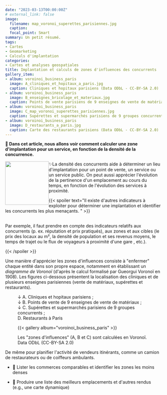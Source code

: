 ```yaml
---
date: "2023-03-13T00:00:00Z"
# external_link: false
image:
  filename: map_voronoi_superettes_parisiennes.jpg
  caption: 
  focal_point: Smart
summary: Un petit résumé.
tags:
- Cartes
- Geomarketing
- Calculs d'implantation
categories: 
- Cartes et analyses geospatiales
title: Implantation et calculs de zones d'influences des concurrents
gallery_item:
- album: voroinoi_business_paris
  image: A_cliniques_et_hopitaux_a_paris.jpg
  caption: Cliniques et hopitaux parisiens (Data ODbL - CC-BY-SA 2.0)
- album: voroinoi_business_paris
  image: B_enseignes_bricolage_et_materiaux.jpg
  caption: Points de vente parisiens de 9 enseignes de vente de matériaux (Data ODbL - CC-BY-SA 2.0)
- album: voroinoi_business_paris
  image: C_map_voronoi_superettes_parisiennes.jpg
  caption: Supérettes et supermarchés parisiens de 9 groupes concurrents (Data ODbL - CC-BY-SA 2.0)
- album: voroinoi_business_paris
  image: D_restaurants_a_paris.jpg
  caption: Carte des restaurants parisiens (Data ODbL - CC-BY-SA 2.0)
---
```



 <strong> 🎯 Dans cet article, nous allons voir comment calculer une zone d'implantation pour un service, en fonction de la densité de la concurrence. </strong>



 <img src="/logos/emage-rotating-earth-optimized.gif" style= "float: left" width="140px" >
 
✨La densité des concurrents aide à déterminer un lieu d'implantation pour un point de vente, un service ou un service public. On peut aussi apprécier l'évolution de la pertinence d'un emplacement au cours du temps, en fonction de l'évolution des services à proximité.

{{< spoiler text="Il existe d'autres indicateurs à exploiter pour déterminer une implantation et identifier les concurrents les plus menaçants. " >}} 

<br>
Par exemple, il faut prendre en compte des indicateurs relatifs aux concurrents (p. ex. réputation et prix pratiqués), aux zones et aux cibles (le prix des locaux au m², la densité de population et ses revenus moyens, le temps de trajet ou le flux de voyageurs à proximité d'une gare <i class="fa-solid fa-person-walking-luggage"></i>, etc.).

{{< /spoiler >}}

Une manière d'apprécier les zones d'influences consiste à "enfermer" chaque entité dans son propre espace, notamment en établissant un *diagramme de Voronoï* (d'après le calcul formalisé par Gueorgui Voronoï en 1908). Les figures ci-dessous présentent la localisation des cliniques et de plusieurs enseignes parisiennes (vente de matériaux, supérettes et restaurants).


<figure>  <figcaption> ↓ A. Cliniques et hopitaux parisiens <i class="fa-solid fa-user-doctor"></i>; <br>↓  B. Points de vente de 9 enseignes de vente de matériaux <i class="fa-solid fa-helmet-safety"></i>; <br>↓ C. Supérettes et supermarchés parisiens de 9 groupes concurrents <i class="fa-solid fa-cart-shopping"></i>; <br>D. Restaurants à Paris <i class="fa-solid fa-utensils"></i>

{{< gallery album="voroinoi_business_paris" >}}

   <figcaption> Les "zones d'influences" (A, B et C) sont calculées en Voronoï. Data ODbL (CC-BY-SA 2.0)</figcaption> </figcaption>
</figure>

De même pour planifier l'activité de vendeurs itinérants, comme un camion de restaurateurs ou de coiffeurs ambulants. 

- <i class="fa-solid fa-hat-wizard"></i> 🔮 Lister les commerces comparables et identifier les zones les moins denses

- <i class='fa fa-magic' aria-hidden='true'></i>🌟 Produire une liste des meilleurs emplacements et d'autres rendus (e.g., une carte dynamique)
